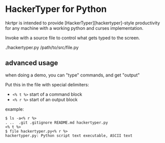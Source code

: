 # HackerTyper for Python

hkrtpr is intended to provide [HackerTyper][hackertyper]-style productivity for any machine with a
working python and curses implementation.

Invoke with a source file to control what gets typed to the screen.

  ./hackertyper.py /path/to/src/file.py


## advanced usage

when doing a demo, you can "type" commands, and get "output"

Put this in the file with special delimiters:

  - `<% t %>` start of a command block
  - `<% r %>` start of an output block
  
  example:
  
  ```
  $ ls -a<% r %>
  .	..	.git .gitignore README.md hackertyper.py
  <% t %>
  $ file hackertyper.py<% r %>
  hackertyper.py: Python script text executable, ASCII text
  ```